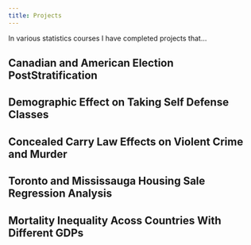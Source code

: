 ```yaml
---
title: Projects
---
```

In various statistics courses I have completed projects that...

## Canadian and American Election PostStratification 

## Demographic Effect on Taking Self Defense Classes 

## Concealed Carry Law Effects on Violent Crime and Murder 

## Toronto and Mississauga Housing Sale Regression Analysis

## Mortality Inequality Acoss Countries With Different GDPs
